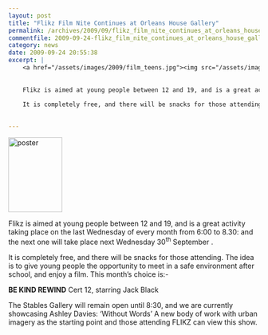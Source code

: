 ```yaml
---
layout: post
title: "Flikz Film Nite Continues at Orleans House Gallery"
permalink: /archives/2009/09/flikz_film_nite_continues_at_orleans_house_gallery.html
commentfile: 2009-09-24-flikz_film_nite_continues_at_orleans_house_gallery
category: news
date: 2009-09-24 20:55:38
excerpt: |
    <a href="/assets/images/2009/film_teens.jpg"><img src="/assets/images/2009/film_teens-thumb.jpg" width="108" height="150" alt="poster" class="photo right" /></a>
    
    
    Flikz is aimed at young people between 12 and 19, and is a great activity taking place on the last Wednesday of every month from 6:00 to 8.30: and the next one will take place next Wednesday 30<sup>th</sup> September .
    
    It is completely free, and there will be snacks for those attending. The idea is to give young people the opportunity to meet in a safe environment after school, and enjoy a film.
    

---
```


<a href="/assets/images/2009/film_teens.jpg"><img src="/assets/images/2009/film_teens-thumb.jpg" width="108" height="150" alt="poster" class="photo right" /></a>

Flikz is aimed at young people between 12 and 19, and is a great activity taking place on the last Wednesday of every month from 6:00 to 8.30: and the next one will take place next Wednesday 30<sup>th</sup> September .

It is completely free, and there will be snacks for those attending. The idea is to give young people the opportunity to meet in a safe environment after school, and enjoy a film. This month’s choice is:-

**BE KIND REWIND** Cert 12, starring Jack Black

The Stables Gallery will remain open until 8:30, and we are currently showcasing Ashley Davies: ‘Without Words’ A new body of work with urban imagery as the starting point and those attending FLIKZ can view this show.
